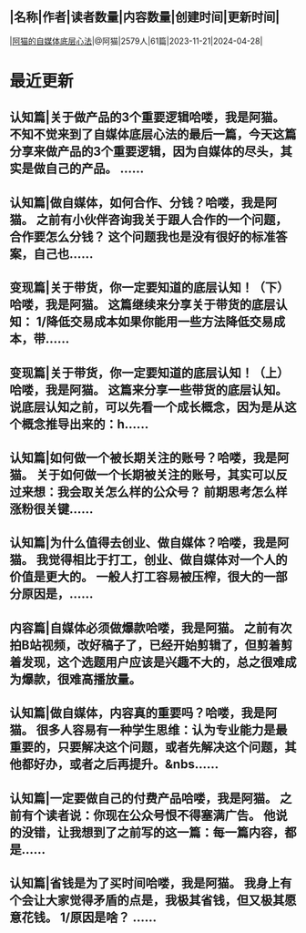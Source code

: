 |名称|作者|读者数量|内容数量|创建时间|更新时间|
---
|[阿猫的自媒体底层心法](https://xiaobot.net/p/IPcat?refer=0b133df9-27dc-423b-8101-639049001c13)|@阿猫|2579人|61篇|2023-11-21|2024-04-28|

# 最近更新
## 认知篇|关于做产品的3个重要逻辑哈喽，我是阿猫。 不知不觉来到了自媒体底层心法的最后一篇，今天这篇分享来做产品的3个重要逻辑，因为自媒体的尽头，其实是做自己的产品。 ......
## 认知篇|做自媒体，如何合作、分钱？哈喽，我是阿猫。 之前有小伙伴咨询我关于跟人合作的一个问题，合作要怎么分钱？ 这个问题我也是没有很好的标准答案，自己也......
## 变现篇|关于带货，你一定要知道的底层认知！（下）哈喽，我是阿猫。 这篇继续来分享关于带货的底层认知： 1/降低交易成本如果你能用一些方法降低交易成本，带......
## 变现篇|关于带货，你一定要知道的底层认知！（上）哈喽，我是阿猫。 这篇来分享一些带货的底层认知。 说底层认知之前，可以先看一个成长概念，因为是从这个概念推导出来的：h......
## 认知篇|如何做一个被长期关注的账号？哈喽，我是阿猫。 关于如何做一个长期被关注的账号，其实可以反过来想：我会取关怎么样的公众号？ 前期思考怎么样涨粉很关键......
## 认知篇|为什么值得去创业、做自媒体？哈喽，我是阿猫。 我觉得相比于打工，创业、做自媒体对一个人的价值是更大的。 一般人打工容易被压榨，很大的一部分原因是，......
## 内容篇|自媒体必须做爆款哈喽，我是阿猫。 之前有次拍B站视频，改好稿子了，已经开始剪辑了，但剪着剪着发现，这个选题用户应该是兴趣不大的，总之很难成为爆款，很难高播放量。
## 认知篇|做自媒体，内容真的重要吗？哈喽，我是阿猫。 很多人容易有一种学生思维：认为专业能力是最重要的，只要解决这个问题，或者先解决这个问题，其他都好办，或者之后再提升。&nbs......
## 认知篇|一定要做自己的付费产品哈喽，我是阿猫。 之前有个读者说：你现在公众号恨不得塞满广告。 他说的没错，让我想到了之前写的这一篇：每一篇内容，都是......
## 认知篇|省钱是为了买时间哈喽，我是阿猫。 我身上有个会让大家觉得矛盾的点是，我极其省钱，但又极其愿意花钱。 1/原因是啥？ ......

